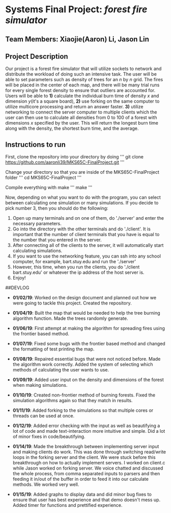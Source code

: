 # Systems Final Project: *forest fire simulator*

## Team Members: Xiaojie(Aaron) Li, Jason Lin
## Project Description
Our project is a forest fire simulator that will utilize sockets to network and distribute the workload of doing such an intensive task. The user will be able to set parameters such as density of trees for an *n* by *n* grid. The fires will be placed in the center of each map, and there will be many trial runs for every single forest density to ensure that outliers are accounted for. Users will be able to **1)** calculate the individual burn time of density *x* and dimension *y*(it's a square board), **2)** use forking on the same computer to utilize multicore processing and return an answer faster. **3)** utilize networking to connect the server computer to multiple clients which the user can then use to calculate all densities from 0 to 100 of a forest with dimensions *x* specified by the user. This will return the longest burn time along with the density, the shortest burn time, and the average.

## Instructions to run
First, clone the repository into your directory by doing
'''
git clone https://github.com/aaronli39/MKS65C-FinalProject.git
'''

Change your directory so that you are inside of the MKS65C-FinalProject folder
'''
cd MKS65C-FinalProject
'''

Compile everything with make
'''
make
'''

Now, depending on what you want to do with the program, you can select between
calculating one simulation or many simulations. If you decide to pick
number 3, then you should do the following:

1. Open up many terminals and on one of them, do './server' and enter the necessary parameters.
2. Go into the directory with the other terminals and do './client'. It is important that
the number of client terminals that you have is equal to the number that you entered in the server.
3. After connecting all of the clients to the server, it will automatically start calculating simulations.
4. If you want to use the networking feature, you can ssh into any school computer, for example, bart.stuy.edu
and run the './server'
5. However, this time, when you run the clients, you do './client bart.stuy.edu' or whatever the ip address of
the host server is.
6. Enjoy!

##DEVLOG
* **01/02/19**:
Worked on the design document and planned out how we were going to tackle this project. Created the repository.

* **01/04/19**:
Built the map that would be needed to help the tree burning algorithm function.
Made the trees randomly generate.

* **01/06/19**:
First attempt at making the algorithm for spreading fires using the frontier based method.

* **01/07/19**:
Fixed some bugs with the frontier based method and changed the formatting of test
printing the map.

* **01/08/19**:
Repaired essential bugs that were not noticed before. Made the algorithm work correctly.
Added the system of selecting which methods of calculating the user wants to use.

* **01/09/19**:
Added user input on the density and dimensions of the forest when making simulations.

* **01/10/19**:
Created non-frontier method of burning forests. Fixed the simulation algorithms again
so that they match in results.

* **01/11/19**:
Added forking to the simulations so that multiple cores or threads can be used at once.

* **01/12/19**:
Added error checking with the input as well as beautifying a lot of code and made
text-interaction more intuitive and simple. Did a lot of minor fixes in code/beautifying.

* **01/14/19**:
Made the breakthrough between implementing server input and making clients do work. This was
done through switching read/write loops in the forking server and the client. We were stuck
before this breakthrough on how to actually implement servers. I worked on client.c while Jason
worked on forking server. We voice chatted and discussed the whole process, from comma separated
inputs to parsers and then feeding it in/out of the buffer in order to feed it into our calculate methods.
We worked very well.

* **01/15/19**:
Added graphs to display data and did minor bug fixes to ensure that user has best experience and that
demo doesn't mess up. Added timer for functions and prettified experience.
